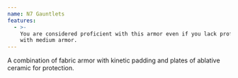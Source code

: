 ```yaml
---
name: N7 Gauntlets
features:
  - >-
    You are considered proficient with this armor even if you lack proficiency
    with medium armor.
---
```

A combination of fabric armor with kinetic padding and plates of ablative ceramic for 
protection.